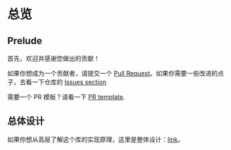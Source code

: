 # 总览

## Prelude

首先，欢迎并感谢您做出的贡献！

如果你想成为一个贡献者，请提交一个
[Pull Request](https://github.com/fzyzcjy/flutter_rust_bridge/pulls)。如果你需要一些改进的点子，去看一下仓库的
[Issues section](https://github.com/fzyzcjy/flutter_rust_bridge/issues)

需要一个 PR 模板？请看一下
[PR template](https://github.com/fzyzcjy/flutter_rust_bridge/blob/master/.github/PULL_REQUEST_TEMPLATE.md).

## 总体设计

如果你想从高层了解这个库的实现原理，这里是整体设计：[link](design.md)。

